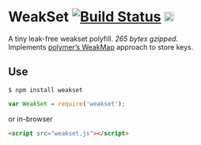 # WeakSet [![Build Status](https://travis-ci.org/dfcreative/weakset.svg?branch=master)](https://travis-ci.org/dfcreative/weakset) <a href="UNLICENSE"><img src="http://upload.wikimedia.org/wikipedia/commons/6/62/PD-icon.svg" width="20"/></a>

A tiny leak-free weakset polyfill. _265 bytes gzipped_.<br/>
Implements [polymer’s WeakMap](https://github.com/polymer/WeakMap) approach to store keys.


## Use

`$ npm install weakset`
```js
var WeakSet = require('weakset');
```

or in-browser

```html
<script src="weakset.js"></script>
```